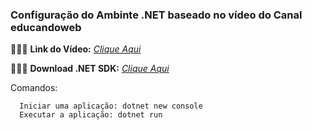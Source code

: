 ### Configuração do Ambinte .NET baseado no vídeo do Canal educandoweb

👨🏻‍💻 **Link do Vídeo:** _[Clique Aqui](https://dotnet.microsoft.com/en-us/download/dotnet/sdk-for-vs-code?utm_source=vs-code&amp;utm_medium=referral&amp;utm_campaign=sdk-install)_

👨🏻‍💻 **Download .NET SDK:** _[Clique Aqui](https://dotnet.microsoft.com/en-us/download/dotnet/sdk-for-vs-code?utm_source=vs-code&amp;utm_medium=referral&amp;utm_campaign=sdk-install)_
  

Comandos:

```
  Iniciar uma aplicação: dotnet new console
  Executar a aplicação: dotnet run
```
